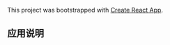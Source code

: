 This project was bootstrapped with [Create React App](https://github.com/facebook/create-react-app).

## 应用说明